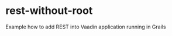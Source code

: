 rest-without-root
=================

Example how to add REST into Vaadin application running in Grails
